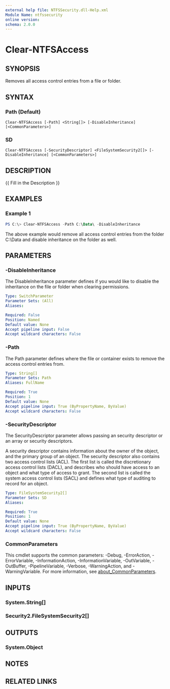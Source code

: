 ```yaml
---
external help file: NTFSSecurity.dll-Help.xml
Module Name: ntfssecurity
online version:
schema: 2.0.0
---
```


# Clear-NTFSAccess

## SYNOPSIS

Removes all access control entries from a file or folder.

## SYNTAX

### Path (Default)
```
Clear-NTFSAccess [-Path] <String[]> [-DisableInheritance] [<CommonParameters>]
```

### SD
```
Clear-NTFSAccess [-SecurityDescriptor] <FileSystemSecurity2[]> [-DisableInheritance] [<CommonParameters>]
```

## DESCRIPTION

{{ Fill in the Description }}

## EXAMPLES

### Example 1

```PowerShell
PS C:\> Clear-NTFSAccess -Path C:\Data\ -DisableInheritance
```

The above example would remove all access control entries from the folder C:\Data and disable inheritance on the folder as well.

## PARAMETERS

### -DisableInheritance

The DisableInheritance parameter defines if you would like to disable the inheritance on the file or folder when clearing permissions.

```yaml
Type: SwitchParameter
Parameter Sets: (All)
Aliases:

Required: False
Position: Named
Default value: None
Accept pipeline input: False
Accept wildcard characters: False
```

### -Path

The Path parameter defines where the file or container exists to remove the access control entries from.

```yaml
Type: String[]
Parameter Sets: Path
Aliases: FullName

Required: True
Position: 1
Default value: None
Accept pipeline input: True (ByPropertyName, ByValue)
Accept wildcard characters: False
```

### -SecurityDescriptor

The SecurityDescriptor parameter allows passing an security descriptor or an array or security descriptors.

A security descriptor contains information about the owner of the object, and the primary group of an object. The security descriptor also contains two access control lists (ACL). The first list is called the discretionary access control lists (DACL), and describes who should have access to an object and what type of access to grant. The second list is called the system access control lists (SACL) and defines what type of auditing to record for an object.

```yaml
Type: FileSystemSecurity2[]
Parameter Sets: SD
Aliases:

Required: True
Position: 1
Default value: None
Accept pipeline input: True (ByPropertyName, ByValue)
Accept wildcard characters: False
```

### CommonParameters
This cmdlet supports the common parameters: -Debug, -ErrorAction, -ErrorVariable, -InformationAction, -InformationVariable, -OutVariable, -OutBuffer, -PipelineVariable, -Verbose, -WarningAction, and -WarningVariable. For more information, see [about_CommonParameters](http://go.microsoft.com/fwlink/?LinkID=113216).

## INPUTS

### System.String[]

### Security2.FileSystemSecurity2[]

## OUTPUTS

### System.Object

## NOTES

## RELATED LINKS
